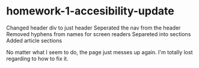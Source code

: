 # homework-1-accesibility-update

Changed header div to just header
Seperated the nav from the header
Removed hyphens from names for screen readers
Separeted into sections
Added article sections


No matter what I seem to do, the page just messes up again. I'm totally lost regarding to how to fix it.